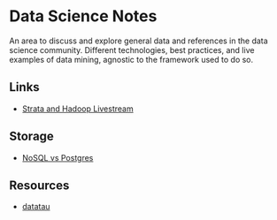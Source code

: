 Data Science Notes
===

An area to discuss and explore general data and references in the data science community. Different technologies, best practices, and live examples of data mining, agnostic to the framework used to do so.


Links
---

* [Strata and Hadoop Livestream](http://original.livestream.com/oreillystrata)


Storage
---
* [NoSQL vs Postgres](http://www.aptuz.com/blog/is-postgres-nosql-database-better-than-mongodb/)

Resources
---

* [datatau](http://www.datatau.com/)
